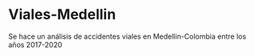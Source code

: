 # Viales-Medellin
Se hace un análisis de accidentes viales en Medellin-Colombia entre los años 2017-2020
